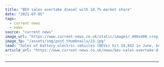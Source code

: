 ```yaml
---
title: "BEV sales overtake diesel with 10.7% market share"
date: "2021-07-05"
tags: 
  - current news
  - news
source: "current news"
image_url: "https://www.current-news.co.uk/static/images/_400x400_crop_center-center/GettyImages-167427226.jpg"
image_fp: "/assets/img/post_thumbnails/23.jpg"
lead: "​Sales of battery electric vehicles (BEVs) hit 19,842 in June, beating the 15,027 sales of diesel vehicles recorded in the month."
article_url: "https://www.current-news.co.uk/news/bev-sales-overtake-diesel-with-10-7-market-share?utm_source=rss-feeds&utm_medium=rss&utm_campaign=rss"
---
```


---
